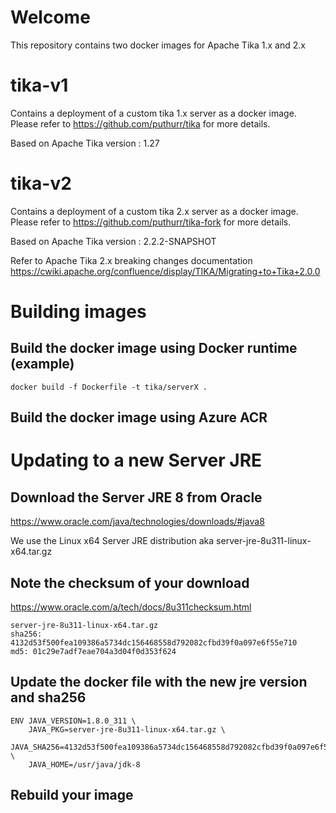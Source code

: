 # Welcome 

This repository contains two docker images for Apache Tika 1.x and 2.x 

# tika-v1

Contains a deployment of a custom tika 1.x server as a docker image. Please refer to https://github.com/puthurr/tika for more details.

Based on Apache Tika version : 1.27

# tika-v2

Contains a deployment of a custom tika 2.x server as a docker image. Please refer to https://github.com/puthurr/tika-fork for more details.

Based on Apache Tika version : 2.2.2-SNAPSHOT 

Refer to Apache Tika 2.x breaking changes documentation
https://cwiki.apache.org/confluence/display/TIKA/Migrating+to+Tika+2.0.0

# Building images

## Build the docker image using Docker runtime (example)

```
docker build -f Dockerfile -t tika/serverX .
```

## Build the docker image using Azure ACR


# Updating to a new Server JRE 

## Download the Server JRE 8 from Oracle 

https://www.oracle.com/java/technologies/downloads/#java8

We use the Linux x64 Server JRE distribution aka server-jre-8u311-linux-x64.tar.gz

## Note the checksum of your download 

https://www.oracle.com/a/tech/docs/8u311checksum.html

```
server-jre-8u311-linux-x64.tar.gz	
sha256: 4132d53f500fea109386a5734dc156468558d792082cfbd39f0a097e6f55e710
md5: 01c29e7adf7eae704a3d04f0d353f624
```

## Update the docker file with the new jre version and sha256 

```
ENV JAVA_VERSION=1.8.0_311 \
	JAVA_PKG=server-jre-8u311-linux-x64.tar.gz \
	JAVA_SHA256=4132d53f500fea109386a5734dc156468558d792082cfbd39f0a097e6f55e710 \
	JAVA_HOME=/usr/java/jdk-8
```

## Rebuild your image
